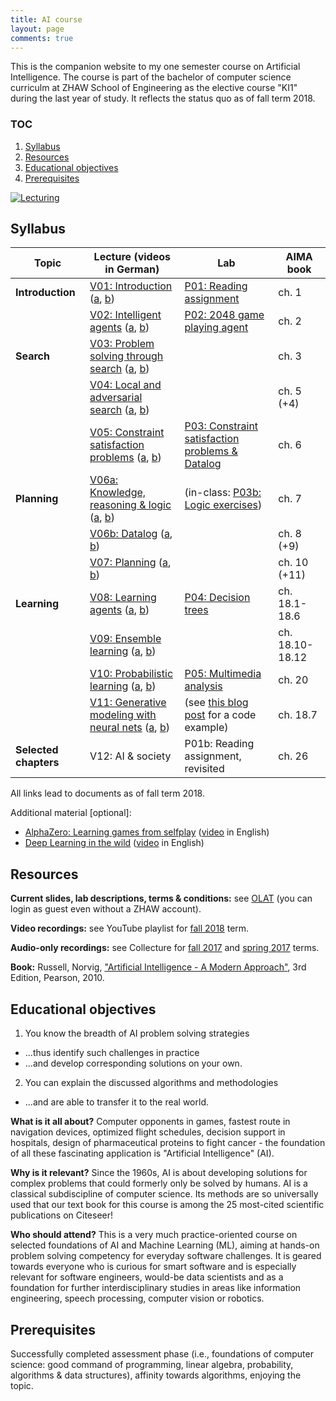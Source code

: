 ```yaml
---
title: AI course
layout: page
comments: true
---
```


This is the companion website to my one semester course on Artificial Intelligence. The course is part of the bachelor of computer science curriculm at ZHAW School of Engineering as the elective course "KI1" during the last year of study. It reflects the status quo as of fall term 2018.

### TOC
1. [Syllabus](#syllabus)
2. [Resources](#resources)
3. [Educational objectives](#objectives)
4. [Prerequisites](#prerequisites)


[<img alt="Lecturing" src="http://stdm.github.io/images/ai-recording.jpg"/>](http://stdm.github.io/images/ai-recording.jpg)


<a name="syllabus"></a>  
## Syllabus

| Topic | Lecture (videos in German) | Lab | AIMA book |
| --- | --- | --- | --- |
| **Introduction** | [V01: Introduction](http://stdm.github.io/downloads/courses/AI/V01_Introduction.pdf) ([a](https://youtu.be/tvN09avji_Y), [b](https://youtu.be/93A9-nyMBVE)) | [P01: Reading assignment](http://stdm.github.io/downloads/courses/AI/P01_ReadingAssignment.zip) | ch. 1 |
| | [V02: Intelligent agents](http://stdm.github.io/downloads/courses/AI/V02_IntelligentAgents.pdf)	([a](https://youtu.be/YKe-XPa2r-s), [b](https://youtu.be/5oB9TmzflQc)) | [P02: 2048 game playing agent](http://stdm.github.io/downloads/courses/AI/P02_2048.zip) | ch. 2 |
| **Search** | [V03: Problem solving through search](http://stdm.github.io/downloads/courses/AI/V03_ProblemSolvingThroughSearch.pdf) ([a](https://youtu.be/ozgIDsWvRVU), [b](https://youtu.be/naOEvcKT77g)) | | ch. 3 |
| | [V04: Local and adversarial search](http://stdm.github.io/downloads/courses/AI/V04_LocalAndAdversarialSearch.pdf) ([a](https://youtu.be/pLquR8LvWJ4), [b](https://youtu.be/Y9K7b0k5kxo)) | | ch. 5 (+4) |
| | [V05: Constraint satisfaction problems](http://stdm.github.io/downloads/courses/AI/V05_ConstrainSatisfactionProblems.pdf) ([a](https://youtu.be/q_I3FuSQTiE), [b](https://youtu.be/7m_o0X2zvog))	| [P03: Constraint satisfaction problems & Datalog](http://stdm.github.io/downloads/courses/AI/P03_CSP_Datalog.zip) | ch. 6 |
| **Planning** | [V06a: Knowledge, reasoning & logic](http://stdm.github.io/downloads/courses/AI/V06a_KnowledgeReasoningLogic.pdf) ([a](https://youtu.be/aCJ7mJRQnCY), [b](https://youtu.be/xgIBhrtMe_w)) | (in-class: [P03b: Logic exercises](http://stdm.github.io/downloads/courses/AI/P03b_LogicExercises.pdf)) | ch. 7 |
| | [V06b: Datalog](http://stdm.github.io/downloads/courses/AI/V06b_Datalog.pdf) ([a](https://youtu.be/hfKdL0igVjk), [b](https://youtu.be/qEPfKtEypes)) | | ch. 8 (+9) |
| | [V07: Planning](http://stdm.github.io/downloads/courses/AI/V07_Planning.pdf) ([a](https://youtu.be/g5AShEMANRA), [b](https://youtu.be/Dfc2QHGgO8k)) | | ch. 10 (+11) |
| **Learning** | [V08: Learning agents](http://stdm.github.io/downloads/courses/AI/V08_LearningAgents.pdf) ([a](https://youtu.be/G1xk4-s4XT8), [b](https://youtu.be/rAXGU-KI9UU))	| [P04: Decision trees](http://stdm.github.io/downloads/courses/AI/P04_DecisionTrees.pdf) | ch. 18.1-18.6 |
| | [V09: Ensemble learning](http://stdm.github.io/downloads/courses/AI/V09_EnsembleLearning.pdf) ([a](https://youtu.be/YLNzeJjNSW0), [b](https://youtu.be/6RwTjMDLwA8)) | | ch. 18.10-18.12 |
| | [V10: Probabilistic learning](http://stdm.github.io/downloads/courses/AI/V10_ProbabilisticLearning.pdf)	([a](https://youtu.be/T0TWEuNKJ0I), [b](https://youtu.be/DEh2HriZGUo)) | [P05: Multimedia analysis](http://stdm.github.io/downloads/courses/AI/P05_MultimediaAnalysis.zip) | ch. 20 |
| | [V11: Generative modeling with neural nets](http://stdm.github.io/downloads/courses/AI/V11_NeuralGenerativeModeling.pdf) ([a](https://youtu.be/TLXBsmBBoAY), [b](https://youtu.be/KlOO7-FSeJU)) | (see [this blog post](https://stdm.github.io/Experimenting-with-generative-adversarial-nets/) for a code example) | ch. 18.7 |
| **Selected chapters** | V12: AI & society	| P01b: Reading assignment, revisited | ch. 26 |

All links lead to documents as of fall term 2018.

Additional material [optional]: 
- [AlphaZero: Learning games from selfplay](http://stdm.github.io/downloads/talks/2018-11-15_AlphaZero-LearningGamesFromSelfplay.pdf) ([video](https://youtu.be/_Z31-5D3RZg) in English)
- [Deep Learning in the wild](https://stdm.github.io/downloads/talks/2018-09-21_DL-in-the-wild.pdf) ([video](https://youtu.be/efCyLhSACoU) in English)


<a name="resources"></a>  
## Resources

**Current slides, lab descriptions, terms & conditions:** see [OLAT](https://olat.zhaw.ch/auth/RepositoryEntry/219152410/CourseNode/95069693647358) (you can login as guest even without a ZHAW account).

**Video recordings:** see YouTube playlist for [fall 2018](https://www.youtube.com/watch?v=tvN09avji_Y&list=PLdUGLyqPtOZoaW4xBWMpDA37vIlbsh2xY) term.

**Audio-only recordings:** see Collecture for [fall 2017](https://collecture.io/groups/65dda3ed-4946-4f40-8af8-ba55e964b140?autosub=true) and [spring 2017](https://collecture.io/groups/99275ecf-ae1a-4aaa-8375-0f484fa352ef?autosub=true) terms.

**Book:** Russell, Norvig, ["Artificial Intelligence - A Modern Approach"](http://aima.cs.berkeley.edu/), 3rd Edition, Pearson, 2010.


<a name="objectives"></a>  
## Educational objectives

1. You know the breadth of AI problem solving strategies
  * ...thus identify such challenges in practice
  * ...and develop corresponding solutions on your own.
2. You can explain the discussed algorithms and methodologies
  * ...and are able to transfer it to the real world.

**What is it all about?** Computer opponents in games, fastest route in navigation devices, optimized flight schedules, decision support in hospitals, design of pharmaceutical proteins to fight cancer - the foundation of all these fascinating application is "Artificial Intelligence" (AI).

**Why is it relevant?** Since the 1960s, AI is about developing solutions for complex problems that could formerly only be solved by humans. AI is a classical subdiscipline of computer science. Its methods are so universally used that our text book for this course is among the 25 most-cited scientific publications on Citeseer!

**Who should attend?** This is a very much practice-oriented course on selected foundations of AI and Machine Learning (ML), aiming at hands-on problem solving competency for everyday software challenges. It is geared towards everyone who is curious for smart software and is especially relevant for software engineers, would-be data scientists and as a foundation for further interdisciplinary studies in areas like information engineering, speech processing, computer vision or robotics.

  
<a name="prerequisites"></a>  
## Prerequisites

Successfully completed assessment phase (i.e., foundations of computer science: good command of programming, linear algebra, probability, algorithms & data structures), affinity towards algorithms, enjoying the topic.